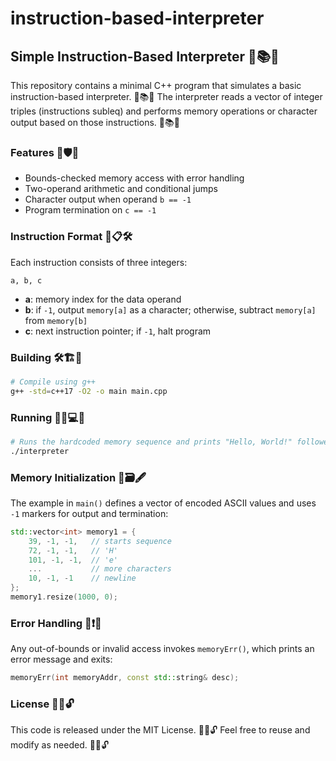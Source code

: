# instruction-based-interpreter
## Simple Instruction-Based Interpreter 🎯📚✨

This repository contains a minimal C++ program that simulates a basic instruction-based interpreter. 🎯📚✨ The interpreter reads a vector of integer triples (instructions subleq) and performs memory operations or character output based on those instructions. 🎯📚✨

### Features 🚀🛡️🧩

- Bounds-checked memory access with error handling
- Two-operand arithmetic and conditional jumps
- Character output when operand `b == -1`
- Program termination on `c == -1`

### Instruction Format 🧠📋🛠️

Each instruction consists of three integers:

```
a, b, c
```

- **a**: memory index for the data operand
- **b**: if `-1`, output `memory[a]` as a character; otherwise, subtract `memory[a]` from `memory[b]`
- **c**: next instruction pointer; if `-1`, halt program

### Building 🛠️🏗️🔧

```bash
# Compile using g++
g++ -std=c++17 -O2 -o main main.cpp
```

### Running 🏃‍♂️💻🎉

```bash
# Runs the hardcoded memory sequence and prints "Hello, World!" followed by a newline
./interpreter
```

### Memory Initialization 🧩🗃️🖋️

The example in `main()` defines a vector of encoded ASCII values and uses `-1` markers for output and termination:

```cpp
std::vector<int> memory1 = {
    39, -1, -1,   // starts sequence
    72, -1, -1,   // 'H'
    101, -1, -1,  // 'e'
    ...           // more characters
    10, -1, -1    // newline
};
memory1.resize(1000, 0);
```

### Error Handling 🚫❗🧹

Any out-of-bounds or invalid access invokes `memoryErr()`, which prints an error message and exits:

```cpp
memoryErr(int memoryAddr, const std::string& desc);
```

### License 📜✅🔓

This code is released under the MIT License. 📜✅🔓 Feel free to reuse and modify as needed. 📜✅🔓
